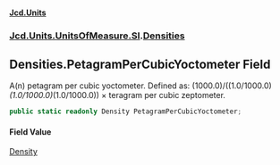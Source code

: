 #### [Jcd.Units](index.md 'index')
### [Jcd.Units.UnitsOfMeasure.SI](Jcd.Units.UnitsOfMeasure.SI.md 'Jcd.Units.UnitsOfMeasure.SI').[Densities](Densities.md 'Jcd.Units.UnitsOfMeasure.SI.Densities')

## Densities.PetagramPerCubicYoctometer Field

A(n) petagram per cubic yoctometer. Defined as: (1000.0)/((1.0/1000.0)*(1.0/1000.0)*(1.0/1000.0)) × teragram per cubic zeptometer.

```csharp
public static readonly Density PetagramPerCubicYoctometer;
```

#### Field Value
[Density](Density.md 'Jcd.Units.UnitTypes.Density')